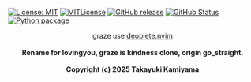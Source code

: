 [![License: MIT](https://img.shields.io/badge/License-MIT-yellow.svg)](https://opensource.org/licenses/MIT) [![MITLicense](http://img.shields.io/badge/license-MIT-blue.svg?style=flat)](LICENSE) [![GitHub release](https://img.shields.io/github/release/takkii/graze.svg?style=flat)](GitHub) [![GitHub Status](https://img.shields.io/github/last-commit/takkii/graze.svg?style=flat)](GitHub) [![Python package](https://github.com/takkii/graze/actions/workflows/python.yml/badge.svg)](https://github.com/takkii/graze/actions/workflows/python.yml)
<br />

<div align="center">
    graze use <a href="https://github.com/Shougo/deoplete.nvim">deoplete.nvim</a>
</div>
<br />

<div align="center">
    <b> Rename for lovingyou, graze is kindness clone, origin go_straight.</b>
</div>
<br />

<div align="center">
    <b> Copyright (c) 2025 Takayuki Kamiyama </b>
</div>
